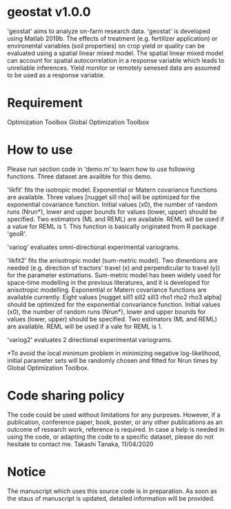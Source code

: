 # geostat v1.0.0
'geostat' aims to analyze on-farm research data. 'geostat' is developed using Matlab 2019b. The effects of treatment (e.g. fertilizer application) or environental variables (soil properties) on crop yield or quality can be evaluated using a spatial linear mixed model. The spatial linear mixed model can account for spatial autocorrelation in a response variable which leads to unreliable inferences. Yield monitor or remotely senesed data are assumed to be used as a response variable.

# Requirement
Optimization Toolbox
Global Optimization Toolbox

# How to use
Please run section code in 'demo.m' to learn how to use following functions. Three dataset are availble for this demo.

'likfit' fits the isotropic model.
Exponential or Matern covariance functions are available. Three values [nugget sill rho] will be optimized for the exponential covariance function. Initial values (x0), the number of random runs (Nrun*), lower and upper bounds for values (lower, upper) should be specified. Two estimators (ML and REML) are available. REML will be used if a value for REML is 1. This function is basically originated from R package 'geoR'.

'variog' evaluates omni-directional experimental variograms.

'likfit2' fits the anisotropic model (sum-metric model).
Two dimentions are needed (e.g. direction of tractors' travel (x) and perpendicular to travel (y)) for the parameter estimations. Sum-metric model has been widely used for space-time modelling in the previous literatures, and it is developed for anisotropic modelling.  Exponential or Matern covariance functions are available currently. Eight values [nugget sill1 sill2 sill3 rho1 rho2 rho3 alpha] should be optimized for the exponential convariance function. Initial values (x0), the number of random runs (Nrun*), lower and upper bounds for values (lower, upper) should be specified. Two estimators (ML and REML) are available. REML will be used if a vale for REML is 1.

'variog2' evaluates 2 directional experimental variograms.

*To avoid the local minimum problem in minimizing negative log-likelihood, initial parameter sets will be randomly chosen and fitted for Nrun times by Global Optimization Toolbox.

# Code sharing policy
The code could be used without limitations for any purposes. However, if a publication, conference paper, book, poster, or any other publications as an outcome of research work, reference is required. In case a help is needed in using the code, or adapting the code to a specific dataset, please do not hesitate to contact me. Takashi Tanaka, 11/04/2020

# Notice
The manuscript which uses this source code is in preparation. As soon as the staus of manuscript is updated, detailed information will be provided.
